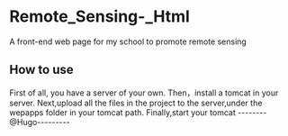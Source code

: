 # Remote_Sensing-_Html
A front-end web page for my school to promote remote sensing

How to use
-------------------------------------------------------------
First of all, you have a server of your own.
Then，install a tomcat in your server.
Next,upload all the files in the project to the server,under the wepapps folder in your tomcat path.
Finally,start your tomcat
--------@Hugo---------
